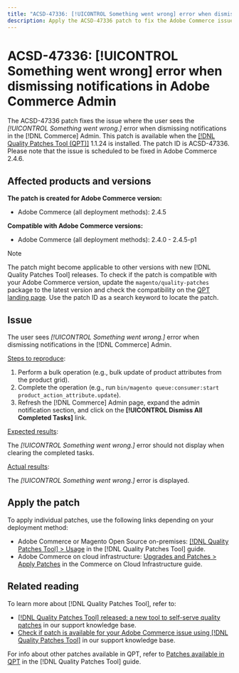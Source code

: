 ```yaml
---
title: "ACSD-47336: [!UICONTROL Something went wrong] error when dismissing notifications in Adobe Commerce Admin"
description: Apply the ACSD-47336 patch to fix the Adobe Commerce issue where the user sees _[!UICONTROL Something went wrong.]_ error when dismissing notifications in the [!DNL Commerce] Admin.
---
```


# ACSD-47336: [!UICONTROL Something went wrong] error when dismissing notifications in Adobe Commerce Admin

The ACSD-47336 patch fixes the issue where the user sees the _[!UICONTROL Something went wrong.]_ error when dismissing notifications in the [!DNL Commerce] Admin. This patch is available when the [[!DNL Quality Patches Tool (QPT)]](/help/announcements/adobe-commerce-announcements/magento-quality-patches-released-new-tool-to-self-serve-quality-patches.md) 1.1.24 is installed. The patch ID is ACSD-47336. Please note that the issue is scheduled to be fixed in Adobe Commerce 2.4.6.

## Affected products and versions

**The patch is created for Adobe Commerce version:**

* Adobe Commerce (all deployment methods): 2.4.5

**Compatible with Adobe Commerce versions:**

* Adobe Commerce (all deployment methods): 2.4.0 - 2.4.5-p1

>[!NOTE]
>
>The patch might become applicable to other versions with new [!DNL Quality Patches Tool] releases. To check if the patch is compatible with your Adobe Commerce version, update the `magento/quality-patches` package to the latest version and check the compatibility on the [QPT landing page](https://experienceleague.adobe.com/tools/commerce-quality-patches/index.html). Use the patch ID as a search keyword to locate the patch.

## Issue

The user sees _[!UICONTROL Something went wrong.]_ error when dismissing notifications in the [!DNL Commerce] Admin.

<u>Steps to reproduce</u>:

1. Perform a bulk operation (e.g., bulk update of product attributes from the product grid).
1. Complete the operation (e.g., run `bin/magento queue:consumer:start product_action_attribute.update`).
1. Refresh the [!DNL Commerce] Admin page, expand the admin notification section, and click on the **[!UICONTROL Dismiss All Completed Tasks]** link.

<u>Expected results</u>:

The _[!UICONTROL Something went wrong.]_ error  should not display when clearing the completed tasks.

<u>Actual results</u>:

The _[!UICONTROL Something went wrong.]_ error is displayed.

## Apply the patch

To apply individual patches, use the following links depending on your deployment method:

* Adobe Commerce or Magento Open Source on-premises: [[!DNL Quality Patches Tool] > Usage](https://experienceleague.adobe.com/docs/commerce-operations/tools/quality-patches-tool/usage.html) in the [!DNL Quality Patches Tool] guide.
* Adobe Commerce on cloud infrastructure: [Upgrades and Patches > Apply Patches](https://experienceleague.adobe.com/docs/commerce-cloud-service/user-guide/develop/upgrade/apply-patches.html) in the Commerce on Cloud Infrastructure guide.

## Related reading

To learn more about [!DNL Quality Patches Tool], refer to:

* [[!DNL Quality Patches Tool] released: a new tool to self-serve quality patches](/help/announcements/adobe-commerce-announcements/magento-quality-patches-released-new-tool-to-self-serve-quality-patches.md) in our support knowledge base.
* [Check if patch is available for your Adobe Commerce issue using [!DNL Quality Patches Tool]](/help/support-tools/patches-available-in-qpt-tool/check-patch-for-magento-issue-with-magento-quality-patches.md) in our support knowledge base.

For info about other patches available in QPT, refer to [Patches available in QPT](https://experienceleague.adobe.com/tools/commerce-quality-patches/index.html) in the [!DNL Quality Patches Tool] guide.
